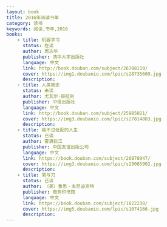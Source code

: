 ```yaml
---
layout: book
title: 2016年阅读书单
category: 读书
keywords: 阅读,书单,2016
books: 
    - title: 机器学习
      status: 在读
      author: 周志华
      publisher: 清华大学出版社
      language: 中文
      link: http://book.douban.com/subject/26708119/          
      cover: https://img1.doubanio.com/lpic/s28735609.jpg
      description: 
    - title: 人类简史
      status: 未读
      author: 尤瓦尔·赫拉利 
      publisher: 中信出版社
      language: 中文
      link: http://book.douban.com/subject/25985021/          
      cover: https://img3.doubanio.com/lpic/s27814883.jpg
      description: 
    - title: 我不过低配的人生
      status: 已读
      author: 雾满拦江 
      publisher: 中国友谊出版公司
      language: 中文
      link: https://book.douban.com/subject/26878947/          
      cover: https://img3.doubanio.com/lpic/s29085902.jpg
      description:
    - title: 菊与刀
      status: 已读
      author: （美）鲁思・本尼迪克特 
      publisher: 商务印书馆
      language: 中文
      link: https://book.douban.com/subject/1022238/         
      cover: https://img5.doubanio.com/lpic/s1074166.jpg
      description:  
---
```





     
  
